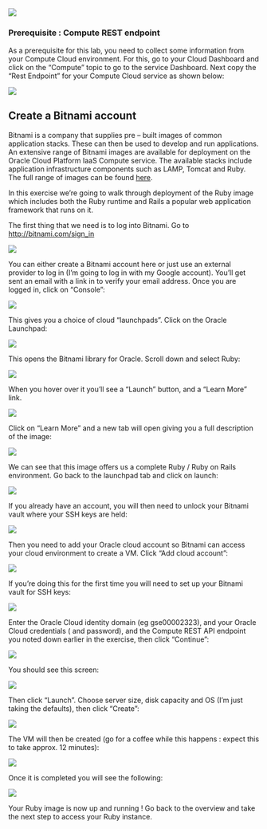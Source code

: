 ![](../common/images/customer.logo.png)
---

### Prerequisite : Compute REST endpoint

As a prerequisite for this lab, you need to collect some information from your Compute Cloud environment.  For this, go to your Cloud Dashboard and click on the “Compute” topic to go to the service Dashboard.
Next copy the “Rest Endpoint” for your Compute Cloud service as shown below:

![](images/image002.png)

## Create a Bitnami account ##

Bitnami is a company that supplies pre – built images of common application stacks.  These can then be used to develop and run applications.
An extensive range of Bitnami images are available for deployment on the Oracle Cloud Platform IaaS Compute service.  The available stacks include application infrastructure components such as LAMP, Tomcat and Ruby.  The full range of images can be found [here](http://oracle.bitnami.com/).

In this exercise we’re going to walk through deployment of the Ruby image which includes both the Ruby runtime and Rails a popular web application framework that runs on it.
 
The first thing that we need is to log into Bitnami.  Go to http://bitnami.com/sign_in

![](images/image004.png)

You can either create a Bitnami account here or just use an external provider to log in (I’m going to log in with my Google account).
You’ll get sent an email with a link in to verify your email address.  Once you are logged in, click on “Console”:

![](images/image007.png)
 
This gives you a choice of cloud “launchpads”.  Click on the Oracle Launchpad:
 
![](images/image010.png)
 
This opens the Bitnami library for Oracle.  Scroll down and select Ruby:

![](images/image013.png)

When you hover over it you’ll see a “Launch” button, and a “Learn More” link.

![](images/image016.png)
  
Click on “Learn More” and a new tab will open giving you a full description of the image:

![](images/image018.png)
 
We can see that this image offers us a complete Ruby / Ruby on Rails environment.
Go back to the launchpad tab and click on launch:

![](images/image016.png)
 
If you already have an account, you will then need to unlock your Bitnami vault where your SSH keys are held:

![](images/image022.png)

 
Then you need to add your Oracle cloud account so Bitnami can access your cloud environment to create a VM.  Click “Add cloud account”:
 
![](images/image025.png)
 
If you’re doing this for the first time you will need to set up your Bitnami vault for SSH keys:

![](images/image027.png)
 
Enter the Oracle Cloud identity domain (eg gse00002323), and your Oracle Cloud credentials (<Userxx> and password), and the Compute REST API endpoint you noted down earlier in the exercise, then click “Continue”:

![](images/image033.png)

 
You should see this screen:

![](images/image035.png)
 
Then click “Launch”.  Choose server size, disk capacity and OS (I’m just taking the defaults), then click “Create”:
 
![](images/image037.png)
 
The VM will then be created (go for a coffee while this happens : expect this to take approx. 12 minutes):

![](images/image039.png)

Once it is completed you will see the following:
 
![](images/image041.png)

Your Ruby image is now up and running ! Go back to the overview and take the next step to access your Ruby instance.
